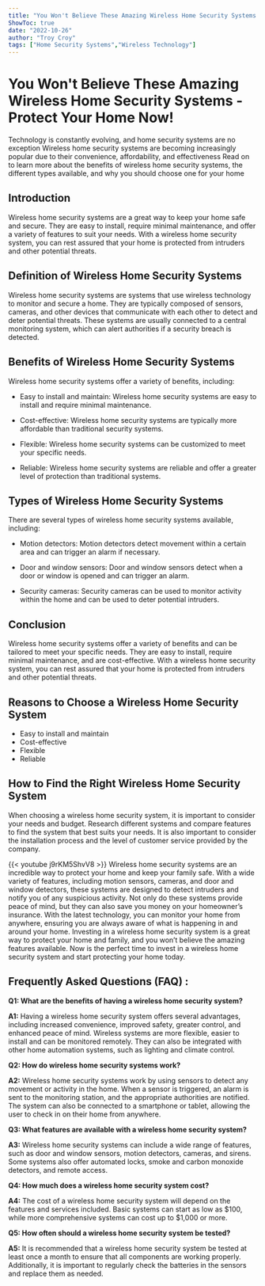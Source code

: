 ```yaml
---
title: "You Won't Believe These Amazing Wireless Home Security Systems - Protect Your Home Now!"
ShowToc: true 
date: "2022-10-26"
author: "Troy Croy" 
tags: ["Home Security Systems","Wireless Technology"]
---
```

# You Won't Believe These Amazing Wireless Home Security Systems - Protect Your Home Now!

Technology is constantly evolving, and home security systems are no exception Wireless home security systems are becoming increasingly popular due to their convenience, affordability, and effectiveness Read on to learn more about the benefits of wireless home security systems, the different types available, and why you should choose one for your home

## Introduction

Wireless home security systems are a great way to keep your home safe and secure. They are easy to install, require minimal maintenance, and offer a variety of features to suit your needs. With a wireless home security system, you can rest assured that your home is protected from intruders and other potential threats.

## Definition of Wireless Home Security Systems

Wireless home security systems are systems that use wireless technology to monitor and secure a home. They are typically composed of sensors, cameras, and other devices that communicate with each other to detect and deter potential threats. These systems are usually connected to a central monitoring system, which can alert authorities if a security breach is detected.

## Benefits of Wireless Home Security Systems

Wireless home security systems offer a variety of benefits, including:

- Easy to install and maintain: Wireless home security systems are easy to install and require minimal maintenance.

- Cost-effective: Wireless home security systems are typically more affordable than traditional security systems.

- Flexible: Wireless home security systems can be customized to meet your specific needs.

- Reliable: Wireless home security systems are reliable and offer a greater level of protection than traditional systems.

## Types of Wireless Home Security Systems

There are several types of wireless home security systems available, including:

- Motion detectors: Motion detectors detect movement within a certain area and can trigger an alarm if necessary.

- Door and window sensors: Door and window sensors detect when a door or window is opened and can trigger an alarm.

- Security cameras: Security cameras can be used to monitor activity within the home and can be used to deter potential intruders.

## Conclusion

Wireless home security systems offer a variety of benefits and can be tailored to meet your specific needs. They are easy to install, require minimal maintenance, and are cost-effective. With a wireless home security system, you can rest assured that your home is protected from intruders and other potential threats. 

## Reasons to Choose a Wireless Home Security System

- Easy to install and maintain
- Cost-effective
- Flexible
- Reliable

## How to Find the Right Wireless Home Security System

When choosing a wireless home security system, it is important to consider your needs and budget. Research different systems and compare features to find the system that best suits your needs. It is also important to consider the installation process and the level of customer service provided by the company.

{{< youtube j9rKM5ShvV8 >}} 
Wireless home security systems are an incredible way to protect your home and keep your family safe. With a wide variety of features, including motion sensors, cameras, and door and window detectors, these systems are designed to detect intruders and notify you of any suspicious activity. Not only do these systems provide peace of mind, but they can also save you money on your homeowner’s insurance. With the latest technology, you can monitor your home from anywhere, ensuring you are always aware of what is happening in and around your home. Investing in a wireless home security system is a great way to protect your home and family, and you won’t believe the amazing features available. Now is the perfect time to invest in a wireless home security system and start protecting your home today.

## Frequently Asked Questions (FAQ) :
**Q1: What are the benefits of having a wireless home security system?**

**A1:** Having a wireless home security system offers several advantages, including increased convenience, improved safety, greater control, and enhanced peace of mind. Wireless systems are more flexible, easier to install and can be monitored remotely. They can also be integrated with other home automation systems, such as lighting and climate control.

**Q2: How do wireless home security systems work?**

**A2:** Wireless home security systems work by using sensors to detect any movement or activity in the home. When a sensor is triggered, an alarm is sent to the monitoring station, and the appropriate authorities are notified. The system can also be connected to a smartphone or tablet, allowing the user to check in on their home from anywhere.

**Q3: What features are available with a wireless home security system?**

**A3:** Wireless home security systems can include a wide range of features, such as door and window sensors, motion detectors, cameras, and sirens. Some systems also offer automated locks, smoke and carbon monoxide detectors, and remote access.

**Q4: How much does a wireless home security system cost?**

**A4:** The cost of a wireless home security system will depend on the features and services included. Basic systems can start as low as $100, while more comprehensive systems can cost up to $1,000 or more.

**Q5: How often should a wireless home security system be tested?**

**A5:** It is recommended that a wireless home security system be tested at least once a month to ensure that all components are working properly. Additionally, it is important to regularly check the batteries in the sensors and replace them as needed.



